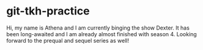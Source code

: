 # git-tkh-practice
Hi, my name is Athena and I am currently binging the show Dexter. It has been long-awaited and I am already almost finished with season 4. Looking forward to the prequal and sequel series as well!